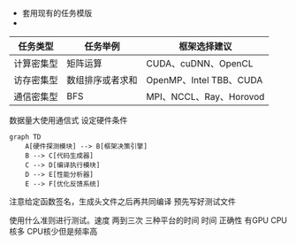 + 套用现有的任务模版
+ 
| 任务类型       | 任务举例                  | 框架选择建议          |
|----------------|--------------------------|---------------------|
| 计算密集型 |    矩阵运算 |  CUDA、cuDNN、OpenCL      |
| 访存密集型  |   数组排序或者求和    |OpenMP、Intel TBB、CUDA |
| 通信密集型  |   BFS         |  MPI、NCCL、Ray、Horovod     |

数据量大使用通信式
设定硬件条件

```mermaid
graph TD
    A[硬件探测模块] --> B[框架决策引擎]
    B --> C[代码生成器] 
    C --> D[编译执行模块] 
    D --> E[性能分析器]
    E --> F[优化反馈系统]
```
注意给定函数签名，生成头文件之后再共同编译
预先写好测试文件

使用什么准则进行测试。速度 两到三次 三种平台的时间
时间 正确性 
有GPU CPU核多 CPU核少但是频率高